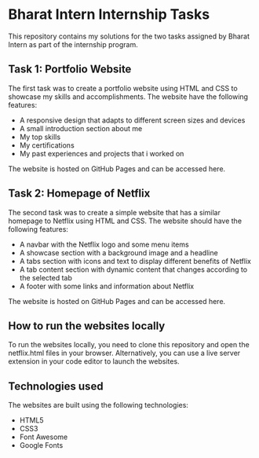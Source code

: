 # Bharat Intern Internship Tasks

This repository contains my solutions for the two tasks assigned by Bharat Intern as part of the internship program.

## Task 1: Portfolio Website

The first task was to create a portfolio website using HTML and CSS to showcase my skills and accomplishments. The website have the following features:

- A responsive design that adapts to different screen sizes and devices
- A small introduction section about me
- My top skills
- My certifications
- My past experiences and projects that i worked on

The website is hosted on GitHub Pages and can be accessed here.

## Task 2: Homepage of Netflix

The second task was to create a simple website that has a similar homepage to Netflix using HTML and CSS. The website should have the following features:

- A navbar with the Netflix logo and some menu items
- A showcase section with a background image and a headline
- A tabs section with icons and text to display different benefits of Netflix
- A tab content section with dynamic content that changes according to the selected tab
- A footer with some links and information about Netflix

The website is hosted on GitHub Pages and can be accessed here.

## How to run the websites locally

To run the websites locally, you need to clone this repository and open the netflix.html files in your browser. Alternatively, you can use a live server extension in your code editor to launch the websites.

## Technologies used

The websites are built using the following technologies:

- HTML5
- CSS3
- Font Awesome
- Google Fonts
